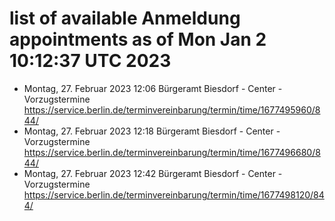 # list of available Anmeldung appointments as of Mon Jan  2 10:12:37 UTC 2023
- Montag, 27. Februar 2023 12:06 Bürgeramt Biesdorf - Center - Vorzugstermine https://service.berlin.de/terminvereinbarung/termin/time/1677495960/844/
- Montag, 27. Februar 2023 12:18 Bürgeramt Biesdorf - Center - Vorzugstermine https://service.berlin.de/terminvereinbarung/termin/time/1677496680/844/
- Montag, 27. Februar 2023 12:42 Bürgeramt Biesdorf - Center - Vorzugstermine https://service.berlin.de/terminvereinbarung/termin/time/1677498120/844/
